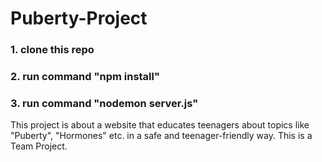 # Puberty-Project

### 1. clone this repo <br/>
### 2. run command "npm install" <br/>
### 3. run command "nodemon server.js"

This project is about a website that educates teenagers about topics like "Puberty", "Hormones" etc. in a safe and teenager-friendly way. 
This is a Team Project.